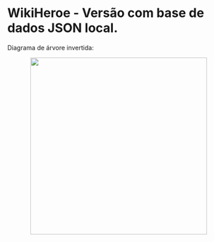 # WikiHeroe - Versão com base de dados JSON local.

Diagrama de árvore invertida:  
<div align='center'>
  <img src = 'https://github.com/user-attachments/assets/5faf4efe-bc5e-4871-81c7-92d97c7a075b' width = '400px'>
</div>
